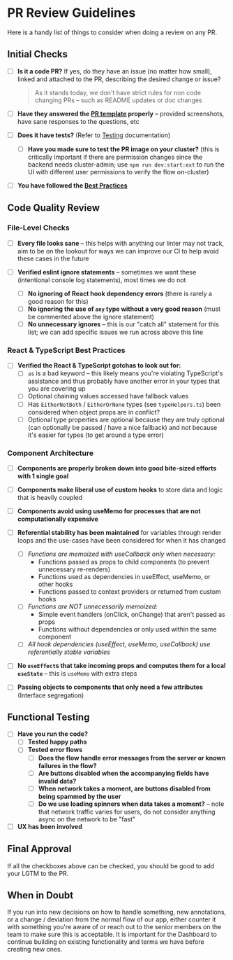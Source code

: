 # PR Review Guidelines

Here is a handy list of things to consider when doing a review on any PR.

## Initial Checks

- [ ] **Is it a code PR?** If yes, do they have an issue (no matter how small), linked and attached to the PR, describing the desired change or issue?
  > As it stands today, we don't have strict rules for non code changing PRs – such as README updates or doc changes

- [ ] **Have they answered the [PR template](../.github/pull_request_template.md) properly** – provided screenshots, have sane responses to the questions, etc

- [ ] **Does it have tests?** (Refer to [Testing](testing.md) documentation)
  - [ ] **Have you made sure to test the PR image on your cluster?** (this is critically important if there are permission changes since the backend needs cluster-admin; use `npm run dev:start:ext` to run the UI with different user permissions to verify the flow on-cluster)

- [ ] **You have followed the [Best Practices](best-practices.md)**

## Code Quality Review

### File-Level Checks

- [ ] **Every file looks sane** – this helps with anything our linter may not track, aim to be on the lookout for ways we can improve our CI to help avoid these cases in the future

- [ ] **Verified eslint ignore statements** – sometimes we want these (intentional console log statements), most times we do not
  - [ ] **No ignoring of React hook dependency errors** (there is rarely a good reason for this)
  - [ ] **No ignoring the use of `any` type without a very good reason** (must be commented above the ignore statement)
  - [ ] **No unnecessary ignores** – this is our "catch all" statement for this list; we can add specific issues we run across above this line

### React & TypeScript Best Practices

- [ ] **Verified the React & TypeScript gotchas to look out for:**
  - [ ] `as` is a bad keyword – this likely means you're violating TypeScript's assistance and thus probably have another error in your types that you are covering up
  - [ ] Optional chaining values accessed have fallback values
  - [ ] Has `EitherNotBoth` / `EitherOrNone` types (see `typeHelpers.ts`) been considered when object props are in conflict?
  - [ ] Optional type properties are optional because they are truly optional (can optionally be passed / have a nice fallback) and not because it's easier for types (to get around a type error)

### Component Architecture

- [ ] **Components are properly broken down into good bite-sized efforts with 1 single goal**

- [ ] **Components make liberal use of custom hooks** to store data and logic that is heavily coupled

- [ ] **Components avoid using useMemo for processes that are not computationally expensive**

- [ ] **Referential stability has been maintained** for variables through render loops and the use-cases have been considered for when it has changed
  - [ ] _Functions are memoized with useCallback only when necessary:_
    - Functions passed as props to child components (to prevent unnecessary re-renders)
    - Functions used as dependencies in useEffect, useMemo, or other hooks
    - Functions passed to context providers or returned from custom hooks
  - [ ] _Functions are NOT unnecessarily memoized:_
    - Simple event handlers (onClick, onChange) that aren't passed as props
    - Functions without dependencies or only used within the same component
  - [ ] _All hook dependencies (useEffect, useMemo, useCallback) use referentially stable variables_

- [ ] **No `useEffect`s that take incoming props and computes them for a local `useState`** – this is `useMemo` with extra steps

- [ ] **Passing objects to components that only need a few attributes** (Interface segregation)

## Functional Testing

- [ ] **Have you run the code?**
  - [ ] **Tested happy paths**
  - [ ] **Tested error flows**
    - [ ] **Does the flow handle error messages from the server or known failures in the flow?**
    - [ ] **Are buttons disabled when the accompanying fields have invalid data?**
    - [ ] **When network takes a moment, are buttons disabled from being spammed by the user**
    - [ ] **Do we use loading spinners when data takes a moment?** – note that network traffic varies for users, do not consider anything async on the network to be "fast"

- [ ] **UX has been involved**

## Final Approval

If all the checkboxes above can be checked, you should be good to add your LGTM to the PR.

## When in Doubt

If you run into new decisions on how to handle something, new annotations, or a change / deviation from the normal flow of our app, either counter it with something you're aware of or reach out to the senior members on the team to make sure this is acceptable. It is important for the Dashboard to continue building on existing functionality and terms we have before creating new ones.
